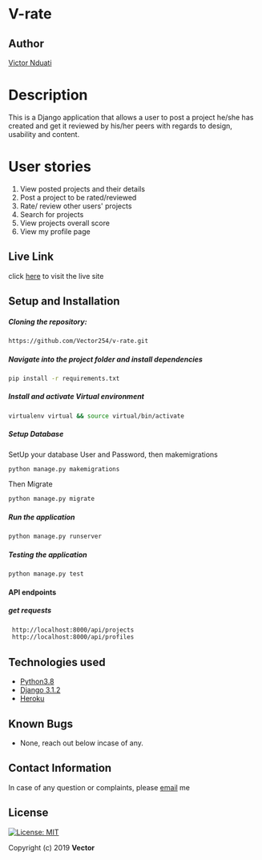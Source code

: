 # V-rate  
## Author  
  
[Victor Nduati](https://github.com/Vector254)  
  
# Description  
This is a Django application that allows a user to post a project he/she has created and get it reviewed by his/her peers with regards to design, usability and content.

# User stories
1. View posted projects and their details
2. Post a project to be rated/reviewed
3. Rate/ review other users' projects
4. Search for projects 
5. View projects overall score
6. View my profile page
  
##  Live Link  
click [here](https://v_rate.herokuapp.com/)  to visit the live site
    
  
## Setup and Installation  
   
##### Cloning the repository:  
 ```bash
 https://github.com/Vector254/v-rate.git
```
##### Navigate into the project folder and install dependencies  
 ```bash 
 pip install -r requirements.txt 
```
##### Install and activate Virtual environment
 ```bash 
 virtualenv virtual && source virtual/bin/activate  
```  

 ##### Setup Database  
  SetUp your database User and Password, then makemigrations 
 ```bash 
 python manage.py makemigrations 
 ``` 
 Then Migrate  
 ```bash 
 python manage.py migrate 
```
##### Run the application  
 ```bash 
 python manage.py runserver 
``` 

##### Testing the application  
 ```bash 
 python manage.py test 
```
#### API endpoints
##### get requests
```bash
 http://localhost:8000/api/projects
 http://localhost:8000/api/profiles
```
 
  
  
## Technologies used  
  
* [Python3.8](https://www.python.org/)  
* [Django 3.1.2](https://www.djangoproject.com/download/)  
* [Heroku](https://heroku.com)  
  
  
## Known Bugs  
* None, reach out below incase of any.
  
## Contact Information   
In case of any question or complaints, please [email](ochrist7@gmail.com) me
  
## License 

[![License: MIT](https://img.shields.io/badge/License-MIT-yellow.svg)](https://opensource.org/licenses/MIT)
 
 Copyright (c) 2019 **Vector**